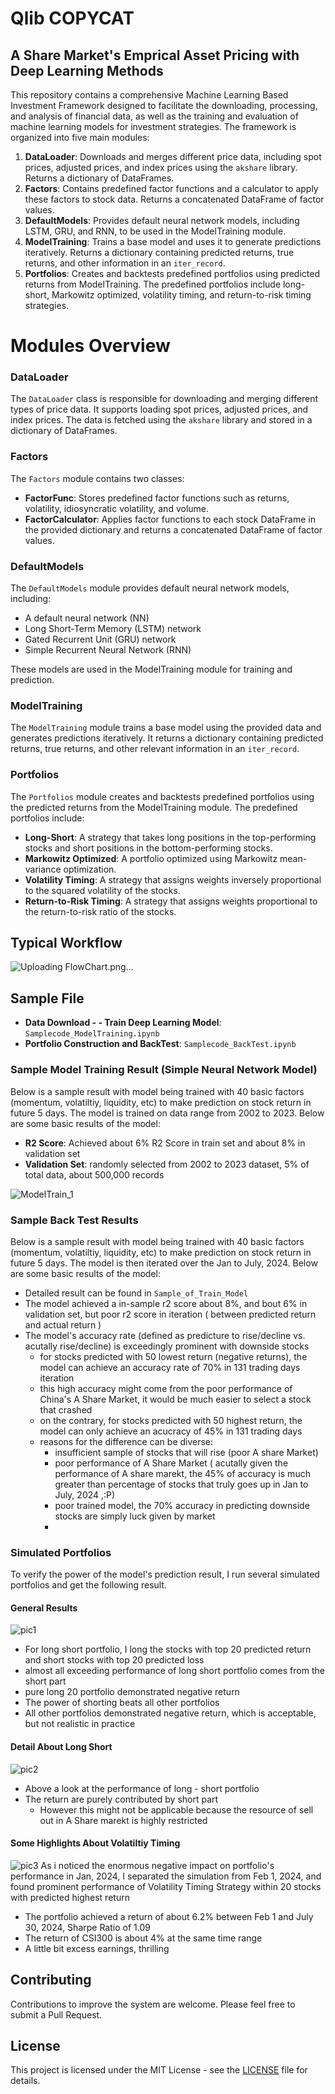 # Qlib COPYCAT
## A Share Market's Emprical Asset Pricing with Deep Learning Methods

This repository contains a comprehensive Machine Learning Based Investment Framework designed to facilitate the downloading, processing, and analysis of financial data, as well as the training and evaluation of machine learning models for investment strategies. The framework is organized into five main modules:

1. **DataLoader**: Downloads and merges different price data, including spot prices, adjusted prices, and index prices using the `akshare` library. Returns a dictionary of DataFrames.
2. **Factors**: Contains predefined factor functions and a calculator to apply these factors to stock data. Returns a concatenated DataFrame of factor values.
3. **DefaultModels**: Provides default neural network models, including LSTM, GRU, and RNN, to be used in the ModelTraining module.
4. **ModelTraining**: Trains a base model and uses it to generate predictions iteratively. Returns a dictionary containing predicted returns, true returns, and other information in an `iter_record`.
5. **Portfolios**: Creates and backtests predefined portfolios using predicted returns from ModelTraining. The predefined portfolios include long-short, Markowitz optimized, volatility timing, and return-to-risk timing strategies.

# Modules Overview

### DataLoader

The `DataLoader` class is responsible for downloading and merging different types of price data. It supports loading spot prices, adjusted prices, and index prices. The data is fetched using the `akshare` library and stored in a dictionary of DataFrames.

### Factors

The `Factors` module contains two classes:

- **FactorFunc**: Stores predefined factor functions such as returns, volatility, idiosyncratic volatility, and volume.
- **FactorCalculator**: Applies factor functions to each stock DataFrame in the provided dictionary and returns a concatenated DataFrame of factor values.

### DefaultModels

The `DefaultModels` module provides default neural network models, including:

- A default neural network (NN)
- Long Short-Term Memory (LSTM) network
- Gated Recurrent Unit (GRU) network
- Simple Recurrent Neural Network (RNN)

These models are used in the ModelTraining module for training and prediction.

### ModelTraining

The `ModelTraining` module trains a base model using the provided data and generates predictions iteratively. It returns a dictionary containing predicted returns, true returns, and other relevant information in an `iter_record`.

### Portfolios

The `Portfolios` module creates and backtests predefined portfolios using the predicted returns from the ModelTraining module. The predefined portfolios include:

- **Long-Short**: A strategy that takes long positions in the top-performing stocks and short positions in the bottom-performing stocks.
- **Markowitz Optimized**: A portfolio optimized using Markowitz mean-variance optimization.
- **Volatility Timing**: A strategy that assigns weights inversely proportional to the squared volatility of the stocks.
- **Return-to-Risk Timing**: A strategy that assigns weights proportional to the return-to-risk ratio of the stocks.

## Typical Workflow
![Uploading FlowChart.png…]()


## Sample File
- **Data Download - -  Train Deep Learning Model**: `Samplecode_ModelTraining.ipynb`
- **Portfolio Construction and BackTest**: `Samplecode_BackTest.ipynb`

### Sample Model Training Result (Simple Neural Network Model)
Below is a sample result with model being trained with 40 basic factors (momentum, volatiltiy, liquidity, etc) to make prediction on stock return in future 5 days. The model is trained on data range from 2002 to 2023. Below are some basic results of the model:
- **R2 Score**: Achieved about 6% R2 Score in train set and about 8% in validation set
- **Validation Set**: randomly selected from 2002 to 2023 dataset, 5% of total data, about 500,000 records

![ModelTrain_1](https://github.com/user-attachments/assets/34d6ed88-1e52-473b-b0e9-709c47932bf1)

### Sample Back Test Results
Below is a sample result with model being trained with 40 basic factors (momentum, volatiltiy, liquidity, etc) to make prediction on stock return in future 5 days. The model is then iterated over the Jan to July, 2024. Below are some basic results of the model:
- Detailed result can be found in `Sample_of_Train_Model`
- The model achieved a in-sample r2 score about 8%, and bout 6% in validation set, but poor r2 score in iteration ( between predicted return and actual return )
- The model's accuracy rate (defined as predicture to rise/decline vs. acutally rise/decline) is exceedingly prominent with downside stocks
  - for stocks predicted with 50 lowest return (negative returns), the model can achieve an accuracy rate of 70% in 131 trading days iteration
  - this high accuracy might come from the poor performance of China's A Share Market, it would be much easier to select a stock that crashed
  - on the contrary, for stocks predicted with 50 highest return, the model can only achieve an acucracy of 45% in 131 trading days
  - reasons for the difference can be diverse:
    - insufficient sample of stocks that will rise (poor A share Market)
    - poor performance of A Share Market ( acutally given the performance of A share marekt, the 45% of accuracy is much greater than percentage of stocks that truly goes up in Jan to July, 2024 ,:P)
    - poor trained model, the 70% accuracy in predicting downside stocks are simply luck given by market
    - 
### Simulated Portfolios
To verify the power of the model's prediction result, I run several simulated portfolios and get the following result.
#### General Results
![pic1](https://github.com/user-attachments/assets/ddc0817e-c386-4426-8c88-15a2655d1297)
- For long short portfolio, I long the stocks with top 20 predicted return and short stocks with top 20 predicted loss
 - almost all exceeding performance of long short portfolio comes from the short part
 - pure long 20 portfolio demonstrated negative return
- The power of shorting beats all other portfolios
- All other portfolios demonstrated negative return, which is acceptable, but not realistic in practice
#### Detail About Long Short
![pic2](https://github.com/user-attachments/assets/ae73f38b-b4fd-40f6-a39c-1293c411f2c8)
- Above a look at the performance of long - short portfolio
- The return are purely contributed by short part
  - However this might not be applicable because the resource of sell out in A Share marekt is highly restricted
#### Some Highlights About Volatiltiy Timing
![pic3](https://github.com/user-attachments/assets/7e8b77c2-dc16-4f25-b40f-3e1ee66d4750)
As i noticed the enormous negative impact on portfolio's performance in Jan, 2024, I separated the simulation from Feb 1, 2024, and found prominent performance of Volatility Timing Strategy within 20 stocks with predicted highest return
- The portfolio achieved a return of about 6.2% between Feb 1 and July 30, 2024, Sharpe Ratio of 1.09
- The return of CSI300 is about 4% at the same time range
- A little bit excess earnings, thrilling




## Contributing
Contributions to improve the system are welcome. Please feel free to submit a Pull Request.

## License
This project is licensed under the MIT License - see the [LICENSE](LICENSE) file for details.
